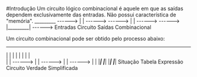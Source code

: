 #Introdução
Um circuito lógico combinacional é aquele em que as saídas dependem exclusivamente das entradas. Não possui característica de "memória".
          _________
------>  |         | ------>
------>  |         | ------>
------>  |_________| ------>
Entradas   Circuito  Saídas
         Combinacional


Um circuito combinacional pode ser obtido pelo processo abaixo:
  _________           _________            _________           _________      
 |         |         |         |          |         |         |         |    
 |         | ------> |         | ------>  |         | ------> |         |
 |_________|         |_________|          |_________|         |_________|
  Situação             Tabela              Expressão            Circuito
                       Verdade            Simplificada